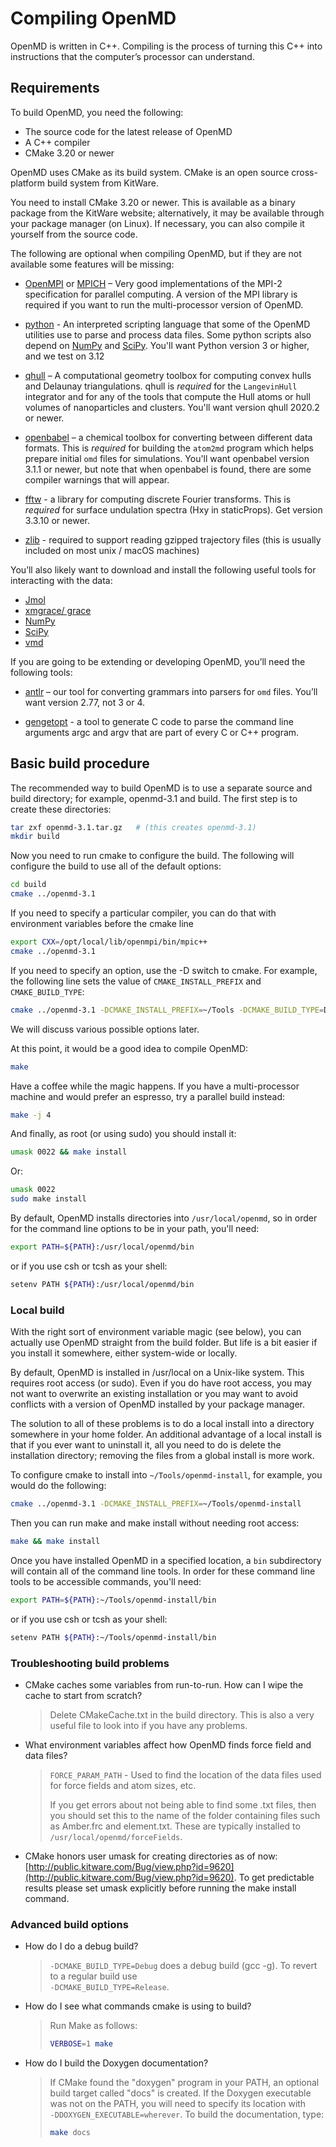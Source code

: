 # Compiling OpenMD

OpenMD is written in C++. Compiling is the process of turning this
C++ into instructions that the computer’s processor can understand.

## Requirements

To build OpenMD, you need the following:

* The source code for the latest release of OpenMD
* A C++ compiler
* CMake 3.20 or newer

OpenMD uses CMake as its build system. CMake is an open source
cross-platform build system from KitWare.

You need to install CMake 3.20 or newer. This is available as a
binary package from the KitWare website; alternatively, it may be
available through your package manager (on Linux). If necessary, you
can also compile it yourself from the source code.

The following are optional when compiling OpenMD, but if they are not
available some features will be missing:

* [OpenMPI](https://www.open-mpi.org/) or [MPICH](https://www.mpich.org/) –
Very good implementations of the MPI-2 specification
for parallel computing.  A version of the MPI library is required
if you want to run the multi-processor version of OpenMD. 

* [python](https://www.python.org/) - An interpreted scripting language
that some of the OpenMD utilities use to parse and process data files.
Some python scripts also depend on [NumPy](https://numpy.org/) and
[SciPy](https://scipy.org/). You'll want Python version 3 or higher,
and we test on 3.12

* [qhull](http://qhull.org/) – A computational geometry toolbox for
computing convex hulls and Delaunay triangulations. qhull is *required*
for the `LangevinHull` integrator and for any of the tools that compute the
Hull atoms or hull volumes of nanoparticles and clusters.  You'll
want version qhull 2020.2 or newer.

* [openbabel](https://openbabel.org/) – a chemical toolbox for
converting between different data formats.  This is *required* for
building the `atom2md` program which helps prepare initial `omd` files for
simulations.  You'll want openbabel version 3.1.1 or newer, but note
that when openbabel is found, there are some compiler warnings that
will appear.

* [fftw](https://fftw.org/) - a library for computing discrete Fourier
transforms.  This is *required* for surface undulation spectra (Hxy in
staticProps). Get version 3.3.10 or newer.

* [zlib](https://zlib.net) - required to support reading gzipped trajectory
files (this is usually included on most unix / macOS machines)

You’ll also likely want to download and install the following useful
tools for interacting with the data:

  * [Jmol](https://jmol.sourceforge.net/)
  * [xmgrace/ grace](https://plasma-gate.weizmann.ac.il/Grace/)
  * [NumPy](https://numpy.org/)
  * [SciPy](https://scipy.org/)
  * [vmd](https://www.ks.uiuc.edu/Research/vmd/)

If you are going to be extending or developing OpenMD, you’ll need
the following tools:

* [antlr](https://www.antlr2.org/) – our tool for converting grammars
into parsers for `omd` files.  You’ll want version 2.77, not 3 or 4.

* [gengetopt](https://www.gnu.org/software/gengetopt/gengetopt.html) - a
tool to generate C code to parse the command line arguments argc and argv
that are part of every C or C++ program.

## Basic build procedure

The recommended way to build OpenMD is to use a separate source and
build directory; for example, openmd-3.1 and build. The first step
is to create these directories:

```bash
tar zxf openmd-3.1.tar.gz   # (this creates openmd-3.1)
mkdir build
```

Now you need to run cmake to configure the build. The following will
configure the build to use all of the default options:

```bash
cd build
cmake ../openmd-3.1
```

If you need to specify a particular compiler, you can do that with
environment variables before the cmake line

```bash
export CXX=/opt/local/lib/openmpi/bin/mpic++
cmake ../openmd-3.1
```

If you need to specify an option, use the -D switch to cmake. For
example, the following line sets the value of `CMAKE_INSTALL_PREFIX`
and `CMAKE_BUILD_TYPE`:

```bash
cmake ../openmd-3.1 -DCMAKE_INSTALL_PREFIX=~/Tools -DCMAKE_BUILD_TYPE=DEBUG
```

We will discuss various possible options later.

At this point, it would be a good idea to compile OpenMD:

```bash
make
```

Have a coffee while the magic happens. If you have a multi-processor
machine and would prefer an espresso, try a parallel build instead:

```bash
make -j 4  
```

And finally, as root (or using sudo) you should install it:

```bash
umask 0022 && make install
```

Or:
  
```bash
umask 0022
sudo make install
```

By default, OpenMD installs directories into `/usr/local/openmd`,
so in order for the command line options to be in your path, you'll 
need:

```bash
export PATH=${PATH}:/usr/local/openmd/bin
```

or if you use csh or tcsh as your shell:

```bash
setenv PATH ${PATH}:/usr/local/openmd/bin
```

### Local build

With the right sort of environment variable magic (see below), you
can actually use OpenMD straight from the build folder. But life is
a bit easier if you install it somewhere, either system-wide or
locally.

By default, OpenMD is installed in /usr/local on a Unix-like
system. This requires root access (or sudo). Even if you do have
root access, you may not want to overwrite an existing installation
or you may want to avoid conflicts with a version of OpenMD
installed by your package manager.

The solution to all of these problems is to do a local install into
a directory somewhere in your home folder. An additional advantage
of a local install is that if you ever want to uninstall it, all you
need to do is delete the installation directory; removing the files
from a global install is more work.

To configure cmake to install into `~/Tools/openmd-install`, for
example, you would do the following:

```bash
cmake ../openmd-3.1 -DCMAKE_INSTALL_PREFIX=~/Tools/openmd-install
```

Then you can run make and make install without needing root access:

```bash
make && make install
```

Once you have installed OpenMD in a specified location, a 
`bin` subdirectory will contain all of the command line tools.
In order for these command line tools to be accessible commands, 
you'll need:

```bash
export PATH=${PATH}:~/Tools/openmd-install/bin
```

or if you use csh or tcsh as your shell:

```bash
setenv PATH ${PATH}:~/Tools/openmd-install/bin
```

### Troubleshooting build problems

* CMake caches some variables from run-to-run. How can I wipe the
  cache to start from scratch?

    > Delete CMakeCache.txt in the build directory. This is also a very
  useful file to look into if you have any problems.

* What environment variables affect how OpenMD finds force field and
  data files?

  > `FORCE_PARAM_PATH` - Used to find the location of the data files
                        used for force fields and atom sizes, etc.
  >
  > If you get errors about not being able to find some .txt files,
  then you should set this to the name of the folder containing
  files such as Amber.frc and element.txt. These are typically
  installed to `/usr/local/openmd/forceFields`.

* CMake honors user umask for creating directories as of now:
  [http://public.kitware.com/Bug/view.php?id=9620](http://public.kitware.com/Bug/view.php?id=9620).
  To get predictable results please set umask explicitly before
  running the make install command.

### Advanced build options 

* How do I do a debug build?

  >`-DCMAKE_BUILD_TYPE=Debug` does a debug build (gcc -g). 
  To revert to a regular build use<br>
  `-DCMAKE_BUILD_TYPE=Release`.

* How do I see what commands cmake is using to build?

  > Run Make as follows:
  > 
  > ```bash
  > VERBOSE=1 make
  > ```

* How do I build the Doxygen documentation?

  > If CMake found the "doxygen" program in your PATH, an optional
  build target called "docs" is created.  If the Doxygen executable
  was not on the PATH, you will need to specify its location with<br>
  `-DDOXYGEN_EXECUTABLE=wherever`.  To build the documentation, type:
  > 
  > ```bash
  > make docs
  > ```
